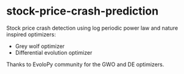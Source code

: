 # stock-price-crash-prediction
Stock price crash detection using log periodic power law and nature inspired optimizers:
- Grey wolf optimizer
- Differential evolution optimizer

Thanks to EvoloPy community for the GWO and DE optimizers.


